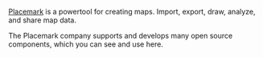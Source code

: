 [Placemark](https://placemark.io/) is a powertool for creating maps. Import, export, draw, analyze, and share map data.

The Placemark company supports and develops many open source components, which you can see and use here.
